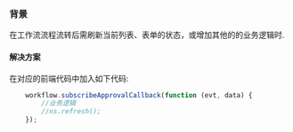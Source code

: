 ### 背景

在工作流流程流转后需刷新当前列表、表单的状态，或增加其他的的业务逻辑时.



#### 解决方案

在对应的前端代码中加入如下代码:

```javascript
    workflow.subscribeApprovalCallback(function (evt, data) {
    	//业务逻辑
        //ns.refresh();
    });
```

